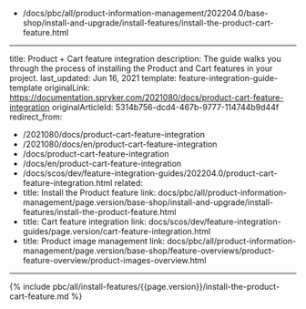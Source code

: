   - /docs/pbc/all/product-information-management/202204.0/base-shop/install-and-upgrade/install-features/install-the-product-cart-feature.html
---
title: Product + Cart feature integration
description: The guide walks you through the process of installing the Product and Cart features in your project.
last_updated: Jun 16, 2021
template: feature-integration-guide-template
originalLink: https://documentation.spryker.com/2021080/docs/product-cart-feature-integration
originalArticleId: 5314b756-dcd4-467b-9777-114744b9d44f
redirect_from:
  - /2021080/docs/product-cart-feature-integration
  - /2021080/docs/en/product-cart-feature-integration
  - /docs/product-cart-feature-integration
  - /docs/en/product-cart-feature-integration
  - /docs/scos/dev/feature-integration-guides/202204.0/product-cart-feature-integration.html
related:
  - title: Install the Product feature
    link: docs/pbc/all/product-information-management/page.version/base-shop/install-and-upgrade/install-features/install-the-product-feature.html
  - title: Cart feature integration
    link: docs/scos/dev/feature-integration-guides/page.version/cart-feature-integration.html
  - title: Product image management
    link: docs/pbc/all/product-information-management/page.version/base-shop/feature-overviews/product-feature-overview/product-images-overview.html
---

{% include pbc/all/install-features/{{page.version}}/install-the-product-cart-feature.md %} <!-- To edit, see /_includes/pbc/all/install-features/202204.0/install-the-product-cart-feature.md -->
